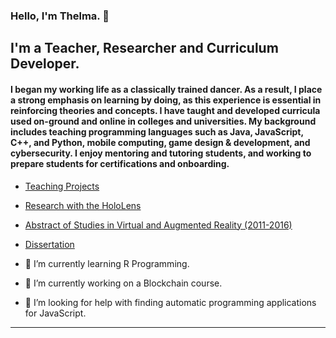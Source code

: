 
### Hello, I'm Thelma. 👋

<!--![](https://komarev.com/ghpvc/?username=cookiedancer&color=0ca4a5) -->

## I'm a Teacher, Researcher and Curriculum Developer.

#### I began my working life as a classically trained dancer.  As a result, I place a strong emphasis on learning by doing, as this experience is essential in reinforcing theories and concepts.  I have taught and developed curricula used on-ground and online in colleges and universities. My background includes teaching programming languages such as Java, JavaScript, C++, and Python, mobile computing, game design & development, and cybersecurity.  I enjoy  mentoring and tutoring students, and working to prepare students for certifications and onboarding.  


- [Teaching Projects](https://github.com/cookiedancer/Thelma-Looms-Portfolio)
- [Research with the HoloLens](https://github.com/cookiedancer/HoloLens-Meharry-Dental-Prototype)
- [Abstract of Studies in Virtual and Augmented Reality (2011-2016)](https://github.com/cookiedancer/Thelma-Looms-Portfolio/blob/master/Abstract%20of%20Studies%20in%20Virtual%20and%20Augmented%20Reality%20(2011-2016).pdf)
- [Dissertation](https://github.com/cookiedancer/Thelma-Looms-Portfolio/blob/master/Thelma_Drayton_Looms_Dissertation.pdf)

- 🌱 I’m currently learning R Programming.
- 🔭 I’m currently working on a Blockchain course.
- 🤔 I’m looking for help with finding automatic programming applications for JavaScript.

<!--
**cookiedancer/cookiedancer** is a ✨ _special_ ✨ repository because its `README.md` (this file) appears on your GitHub profile.

Here are some ideas to get you started:
- 👯 I’m looking to collaborate on ...
- 🤔 I’m looking for help with ...
- 💬 Ask me about ...
- 📫 How to reach me: ...
- 😄 Pronouns: ...
- ⚡ Fun fact: ...
-->

---

